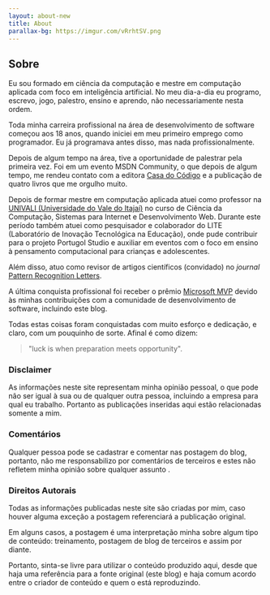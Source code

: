 ```yaml
---
layout: about-new
title: About
parallax-bg: https://imgur.com/vRrhtSV.png   
---
```


<h2 class="center">Sobre</h2>

Eu sou formado em ciência da computação e mestre em computação aplicada com foco em inteligência artificial. No meu dia-a-dia eu programo, escrevo, jogo, palestro, ensino e aprendo, não necessariamente nesta ordem.

Toda minha carreira profissional na área de desenvolvimento de software começou aos 18 anos, quando iniciei em meu primeiro emprego como programador. Eu já programava antes disso, mas nada profissionalmente.

Depois de algum tempo na área, tive a oportunidade de palestrar pela primeira vez. Foi em um evento MSDN Community, o que depois de algum tempo, me rendeu contato com a editora [Casa do Código](https://www.casadocodigo.com.br/) e a publicação de quatro livros que me orgulho muito.

Depois de formar mestre em computação aplicada atuei como professor na [UNIVALI (Universidade do Vale do Itajaí)](https://www.univali.br) no curso de Ciência da Computação, Sistemas para Internet e Desenvolvimento Web. Durante este período também atuei como pesquisador e colaborador do LITE (Laboratório de Inovação Tecnológica na Educação), onde pude contribuir para o projeto Portugol Studio e auxiliar em eventos com o foco em ensino à pensamento computacional para crianças e adolescentes.

Além disso, atuo como revisor de artigos científicos (convidado) no *journal* [Pattern Recognition Letters](https://www.journals.elsevier.com/pattern-recognition-letters/).

A última conquista profissional foi receber o prêmio [Microsoft MVP](https://mvp.microsoft.com/en-us/PublicProfile/5003167?fullName=Gabriel%20Schade%20Cardoso) devido às minhas contribuições com a comunidade de desenvolvimento de software, incluindo este blog.

Todas estas coisas foram conquistadas com muito esforço e dedicação, e claro, com um pouquinho de sorte. Afinal é como dizem:

> "luck is when preparation meets opportunity".

### Disclaimer

As informações neste site representam minha opinião pessoal, o que pode não ser igual à sua ou de qualquer outra pessoa, incluindo a empresa para qual eu trabalho. Portanto as publicações inseridas aqui estão relacionadas somente a mim.

### Comentários

Qualquer pessoa pode se cadastrar e comentar nas postagem do blog, portanto, não me responsabilizo por comentários de terceiros e estes não refletem minha opinião sobre qualquer assunto   .

### Direitos Autorais

Todas as informações publicadas neste site são criadas por mim, caso houver alguma exceção a postagem referenciará a publicação original.

Em alguns casos, a postagem é uma interpretação minha sobre algum tipo de conteúdo: treinamento, postagem de blog de terceiros e assim por diante.

Portanto, sinta-se livre para utilizar o conteúdo produzido aqui, desde que haja uma referência para a fonte original (este blog) e haja comum acordo entre o criador de conteúdo e quem o está reproduzindo.